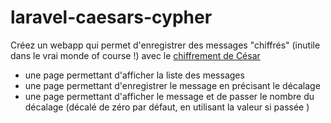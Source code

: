 # laravel-caesars-cypher

Créez un webapp qui permet d'enregistrer des messages "chiffrés" (inutile dans le vrai monde of course !) avec le [chiffrement de César](https://fr.wikipedia.org/wiki/Chiffrement_par_d%C3%A9calage)


- une page permettant d'afficher la liste des messages
- une page permettant d'enregistrer le message en précisant le décalage
- une page permettant d'afficher le message et de passer le nombre du décalage (décalé de zéro par défaut, en utilisant la valeur si passée )
